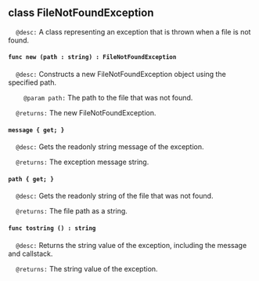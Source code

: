 ## class FileNotFoundException

&nbsp;&nbsp;&nbsp;&nbsp;```@desc:``` A class representing an exception that is thrown when a file is not found.

#### ```func new (path : string) : FileNotFoundException```

&nbsp;&nbsp;&nbsp;&nbsp;```@desc:``` Constructs a new FileNotFoundException object using the specified path.

&nbsp;&nbsp;&nbsp;&nbsp;&nbsp;&nbsp;&nbsp;&nbsp;```@param path:``` The path to the file that was not found.

&nbsp;&nbsp;&nbsp;&nbsp;```@returns:``` The new FileNotFoundException.

#### ```message { get; }```

&nbsp;&nbsp;&nbsp;&nbsp;```@desc:``` Gets the readonly string message of the exception.

&nbsp;&nbsp;&nbsp;&nbsp;```@returns:``` The exception message string.

#### ```path { get; }```

&nbsp;&nbsp;&nbsp;&nbsp;```@desc:``` Gets the readonly string of the file that was not found.

&nbsp;&nbsp;&nbsp;&nbsp;```@returns:``` The file path as a string.

#### ```func tostring () : string```

&nbsp;&nbsp;&nbsp;&nbsp;```@desc:``` Returns the string value of the exception, including the message and callstack.

&nbsp;&nbsp;&nbsp;&nbsp;```@returns:``` The string value of the exception.

